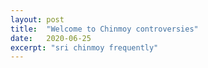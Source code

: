 ```yaml
---
layout: post
title:  "Welcome to Chinmoy controversies"
date:   2020-06-25
excerpt: "sri chinmoy frequently"
---
```

